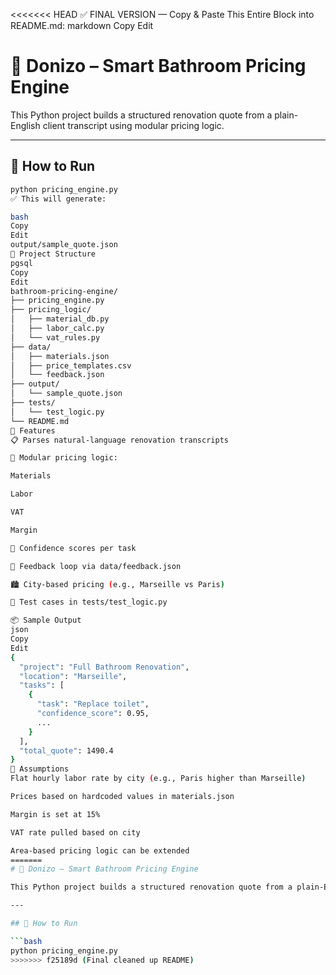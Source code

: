 <<<<<<< HEAD
✅ FINAL VERSION — Copy & Paste This Entire Block into README.md:
markdown
Copy
Edit
# 🚿 Donizo – Smart Bathroom Pricing Engine

This Python project builds a structured renovation quote from a plain-English client transcript using modular pricing logic.

---

## 🔧 How to Run

```bash
python pricing_engine.py
✅ This will generate:

bash
Copy
Edit
output/sample_quote.json
📂 Project Structure
pgsql
Copy
Edit
bathroom-pricing-engine/
├── pricing_engine.py
├── pricing_logic/
│   ├── material_db.py
│   ├── labor_calc.py
│   └── vat_rules.py
├── data/
│   ├── materials.json
│   ├── price_templates.csv
│   └── feedback.json
├── output/
│   └── sample_quote.json
├── tests/
│   └── test_logic.py
└── README.md
🧠 Features
📋 Parses natural-language renovation transcripts

🧱 Modular pricing logic:

Materials

Labor

VAT

Margin

🧠 Confidence scores per task

🔁 Feedback loop via data/feedback.json

🏙️ City-based pricing (e.g., Marseille vs Paris)

🧪 Test cases in tests/test_logic.py

📦 Sample Output
json
Copy
Edit
{
  "project": "Full Bathroom Renovation",
  "location": "Marseille",
  "tasks": [
    {
      "task": "Replace toilet",
      "confidence_score": 0.95,
      ...
    }
  ],
  "total_quote": 1490.4
}
🧠 Assumptions
Flat hourly labor rate by city (e.g., Paris higher than Marseille)

Prices based on hardcoded values in materials.json

Margin is set at 15%

VAT rate pulled based on city

Area-based pricing logic can be extended
=======
# 🚿 Donizo – Smart Bathroom Pricing Engine

This Python project builds a structured renovation quote from a plain-English client transcript using modular pricing logic.

---

## 🔧 How to Run

```bash
python pricing_engine.py
>>>>>>> f25189d (Final cleaned up README)
